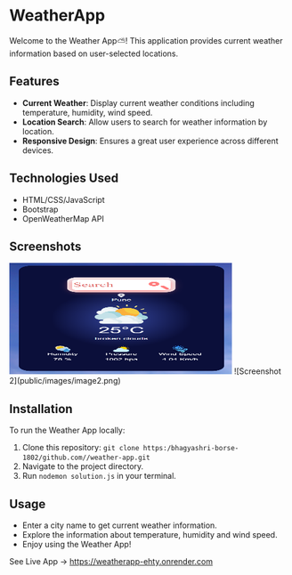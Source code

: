 # WeatherApp

Welcome to the Weather App⛅! This application provides current weather information based on user-selected locations.

## Features

- **Current Weather**: Display current weather conditions including temperature, humidity, wind speed.
- **Location Search**: Allow users to search for weather information by location.
- **Responsive Design**: Ensures a great user experience across different devices.

## Technologies Used

- HTML/CSS/JavaScript
- Bootstrap
- OpenWeatherMap API

## Screenshots

<img src="public/images/image2.png" alt="Alt Text" width="400" height="200"/>
![Screenshot 2](public/images/image2.png)

## Installation

To run the Weather App locally:

1. Clone this repository: `git clone https:/bhagyashri-borse-1802/github.com//weather-app.git`
2. Navigate to the project directory.
3. Run `nodemon solution.js` in your terminal.

## Usage

- Enter a city name to get current weather information.
- Explore the information about temperature, humidity and wind speed.
- Enjoy using the Weather App!
  
See Live App ->
https://weatherapp-ehty.onrender.com
